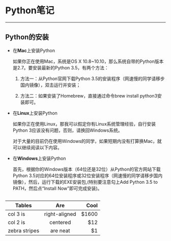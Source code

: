 # Python笔记

***

## Python的安装

- 在**Mac**上安装Python

  如果你正在使用Mac，系统是OS X 10.8~10.10，那么系统自带的Python版本是2.7。要安装最新的Python 3.5，有两个方法：

    1. 方法一：从Python官网下载Python 3.5的安装程序（网速慢的同学请移步国内镜像），双击运行并安装；

    2. 方法二：如果安装了Homebrew，直接通过命令brew install python3安装即可。

- 在**Linux**上安装Python

  如果你正在使用Linux，那我可以假定你有Linux系统管理经验，自行安装Python 3应该没有问题，否则，请换回Windows系统。

  对于大量的目前仍在使用Windows的同学，如果短期内没有打算换Mac，就可以继续阅读以下内容。

- 在**Windows**上安装Python

  首先，根据你的Windows版本（64位还是32位）从Python的官方网站下载Python 3.5对应的64位安装程序或32位安装程序（网速慢的同学请移步国内镜像），然后，运行下载的EXE安装包,(特别要注意勾上Add Python 3.5 to PATH，然后点“Install Now”即可完成安装)。

## 

| Tables        | Are           | Cool  |
| ------------- |:-------------:| -----:|
| col 3 is      | right-aligned | $1600 |
| col 2 is      | centered      |   $12 |
| zebra stripes | are neat      |    $1 |
